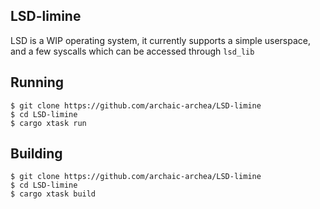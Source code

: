 ## LSD-limine
LSD is a WIP operating system, it currently supports a simple userspace, and a few syscalls which can be accessed through `lsd_lib`

## Running
```
$ git clone https://github.com/archaic-archea/LSD-limine
$ cd LSD-limine
$ cargo xtask run
```
## Building
```
$ git clone https://github.com/archaic-archea/LSD-limine
$ cd LSD-limine
$ cargo xtask build
```
